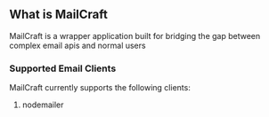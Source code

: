 ## What is MailCraft
MailCraft is a wrapper application built for bridging the gap between complex email apis
and normal users

### Supported Email Clients
MailCraft currently supports the following clients:
1.  nodemailer
